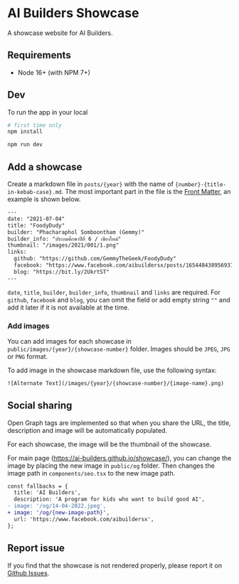 # AI Builders Showcase

A showcase website for AI Builders.

## Requirements

- Node 16+ (with NPM 7+)

## Dev

To run the app in your local

```sh
# first time only
npm install

npm run dev
```

## Add a showcase

Create a markdown file in `posts/{year}` with the name of `{number}-{title-in-kebab-case}.md`. The most important part in the file is the [Front Matter](https://jekyllrb.com/docs/front-matter/), an example is shown below.

```txt
---
date: "2021-07-04"
title: "FoodyDudy"
builder: "Phacharaphol Somboontham (Gemmy)"
builder_info: "ประถมศึกษาปีที่ 6 / เชียงใหม่"
thumbnail: "/images/2021/001/1.png"
links:
  github: "https://github.com/GemmyTheGeek/FoodyDudy"
  facebook: "https://www.facebook.com/aibuildersx/posts/165448438956937"
  blog: "https://bit.ly/2UkrtST"
---
```

`date`, `title`, `builder`, `builder_info`, `thumbnail` and `links` are required. For `github`, `facebook` and `blog`, you can omit the field or add empty string `""` and add it later if it is not available at the time.

### Add images

You can add images for each showcase in `public/images/{year}/{showcase-number}` folder. Images should be `JPEG`, `JPG` or `PNG` format.

To add image in the showcase markdown file, use the following syntax:

```txt
![Alternate Text](/images/{year}/{showcase-number}/{image-name}.png)
```

## Social sharing

Open Graph tags are implemented so that when you share the URL, the title, description and image will be automatically populated.

For each showcase, the image will be the thumbnail of the showcase.

For main page (https://ai-builders.github.io/showcase/), you can change the image by placing the new image in `public/og` folder. Then changes the image path in `components/seo.tsx` to the new image path.

```diff
const fallbacks = {
  title: 'AI Builders',
  description: 'A program for kids who want to build good AI',
- image: '/og/14-04-2022.jpeg',
+ image: '/og/{new-image-path}',
  url: 'https://www.facebook.com/aibuildersx',
};
```

## Report issue

If you find that the showcase is not rendered properly, please report it on [Github Issues](https://github.com/ai-builders/showcase/issues).